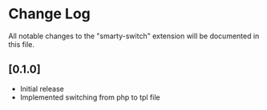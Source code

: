 # Change Log

All notable changes to the "smarty-switch" extension will be documented in this file.

## [0.1.0]

- Initial release
- Implemented switching from php to tpl file